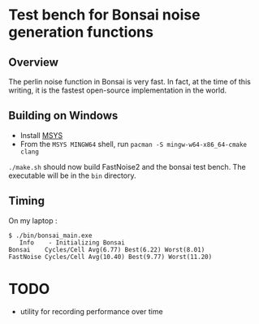 # Test bench for Bonsai noise generation functions

## Overview

The perlin noise function in Bonsai is very fast.  In fact, at the time of this
writing, it is the fastest open-source implementation in the world.  

## Building on Windows

* Install [MSYS](https://www.msys2.org/#installation)
* From the `MSYS MINGW64` shell, run `pacman -S mingw-w64-x86_64-cmake clang`

`./make.sh` should now build FastNoise2 and the bonsai test bench.
The executable will be in the `bin` directory.


## Timing

On my laptop :

```
$ ./bin/bonsai_main.exe
   Info    - Initializing Bonsai
Bonsai    Cycles/Cell Avg(6.77) Best(6.22) Worst(8.01)
FastNoise Cycles/Cell Avg(10.40) Best(9.77) Worst(11.20)
```

# TODO

* utility for recording performance over time
